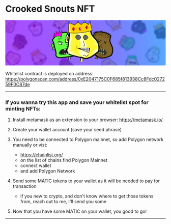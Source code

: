 # Crooked Snouts NFT

![](src/images/bg-thumbnail.png "thumbnail")

Whitelist contract is deployed on address:
https://polygonscan.com/address/0xE2047175C0F685f813938Cc8Fdc027259F0C87de

-----

### If you wanna try this app and save your whitelist spot for minting NFTs:
1. Install metamask as an extension to your browser: https://metamask.io/
2. Create your wallet account (save your seed phrase)

3. You need to be connected to Polygon mainnet, so add Polygon network manually or vist:
    - https://chainlist.org/
    - on the list of chains find Polygon Mainnet
    - connect wallet
    - and add Polygon Network
4. Send some MATIC tokens to your wallet as it will be needed to pay for transaction
    - if you new to crypto, and don't know where to get those tokens from, reach out to me, I'll send you some
5. Now that you have some MATIC on your wallet, you good to go!

----

